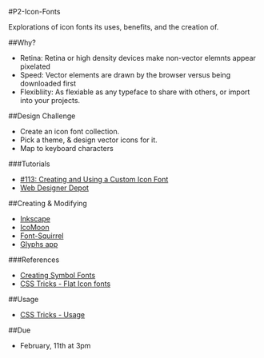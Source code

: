 #P2-Icon-Fonts

Explorations of icon fonts its uses, benefits, and the creation of.  

##Why? 

* Retina: Retina or high density devices make non-vector elemnts appear pixelated
* Speed:  Vector elements are drawn by the browser versus being downloaded first
* Flexibliity: As flexiable as any typeface to share with others, or import into your projects.

##Design Challenge
* Create an icon font collection.
* Pick a theme, & design vector icons for it. 
* Map to keyboard characters

###Tutorials
* [#113: Creating and Using a Custom Icon Font](http://css-tricks.com/video-screencasts/113-creating-and-using-a-custom-icon-font/)
* [Web Designer Depot](http://www.webdesignerdepot.com/2012/01/how-to-make-your-own-icon-webfont/)

##Creating & Modifying
* [Inkscape](http://inkscape.org/download/)
* [IcoMoon](http://icomoon.io/)
* [Font-Squirrel](http://www.fontsquirrel.com/)
* [Glyphs app](http://glyphsapp.com/)

###References
* [Creating Symbol Fonts](http://www.fivesimplesteps.com/products/creating-symbol-fonts)
* [CSS Tricks - Flat Icon fonts](http://css-tricks.com/flat-icons-icon-fonts/)



##Usage
* [CSS Tricks - Usage](http://css-tricks.com/html-for-icon-font-usage/)

##Due
* February, 11th at 3pm

